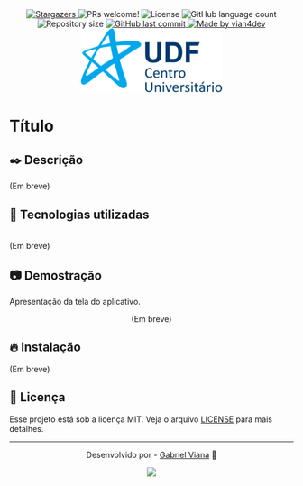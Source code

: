 <div align="center">
  <a href="https://github.com/vian4dev/saas-project-manager/stargazers">
    <img alt="Stargazers" src="https://img.shields.io/github/stars/vian4dev/saas-project-manager?style=social">
  </a>
  
  <img alt="PRs welcome!" src="https://img.shields.io/static/v1?label=PRs&message=welcome&color=7159c1&labelColor=000000" />
  <img alt="License" src="https://img.shields.io/static/v1?label=license&message=MIT&color=7159c1&labelColor=000000">
  <img alt="GitHub language count" src="https://img.shields.io/github/languages/count/vian4dev/saas-project-manager?color=%2304D361">
  <img alt="Repository size" src="https://img.shields.io/github/repo-size/vian4dev/saas-project-manager">
	
  <a href="https://github.com/vian4dev/saas-project-manager/commits/master">
    <img alt="GitHub last commit" src="https://img.shields.io/github/last-commit/saas-project-manager/devlinks">
  </a>
  
  <a href="https://www.linkedin.com/in/vianadev/">
    <img alt="Made by vian4dev" src="https://img.shields.io/badge/made%20by-vian4dev-%2304D361">
  </a>
</div>

<div align="center">
   <img src="./.github/logo-udf.png" width="250"  alt="Rocketseat">
</div>

# Título

## ✒️ Descrição
(Em breve)

## 🚀 Tecnologias utilizadas
<div style="display: inline_block"><br>
  (Em breve)
</div>

## 📷 Demostração
Apresentação da tela do aplicativo.
<div align="center">
  (Em breve)
</div>

## 🔥 Instalação
(Em breve)

## 📝 Licença
Esse projeto está sob a licença MIT. Veja o arquivo [LICENSE](LICENSE) para mais detalhes.

---
<div align="center"> 
 <p>Desenvolvido por - <a href="https://github.com/vian4dev">Gabriel Viana</a> 🤖</p>
 
 <a href="https://www.linkedin.com/in/vianadev" target="_blank"><img src="https://img.shields.io/badge/-LinkedIn-%230077B5?style=for-the-badge&logo=linkedin&logoColor=white" target="_blank"></a> 
</div>
